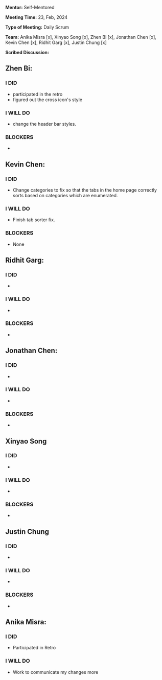 **Mentor:** Self-Mentored

**Meeting Time:** 23, Feb, 2024

**Type of Meeting:** Daily Scrum

**Team:** Anika Misra [x], Xinyao Song [x], Zhen Bi [x], Jonathan Chen [x], Kevin Chen [x], Ridhit Garg [x], Justin Chung [x]

**Scribed Discussion:**

## **Zhen Bi:**  
### **I DID**  
- participated in the retro
- figured out the cross icon's style

### **I WILL DO**  
- change the header bar styles.

### **BLOCKERS**  
- 

## **Kevin Chen:**  
### **I DID**  
- Change categories to fix so that the tabs in the home page correctly sorts based on categories which are enumerated.

### **I WILL DO**  
- Finish tab sorter fix.

### **BLOCKERS**  
- None

## **Ridhit Garg:**  
### **I DID**  
- 

### **I WILL DO**  
- 

### **BLOCKERS**  
- 

## **Jonathan Chen:**  
### **I DID**  
- 

### **I WILL DO**  
- 

### **BLOCKERS**  
- 

## **Xinyao Song**  
### **I DID**  
- 

### **I WILL DO**  
- 

### **BLOCKERS**  
-

## **Justin Chung**  
### **I DID**  
- 

### **I WILL DO**  
- 

### **BLOCKERS**  
-
## **Anika Misra:**  
### **I DID**  
- Participated in Retro

### **I WILL DO**  
- Work to communicate my changes more 
